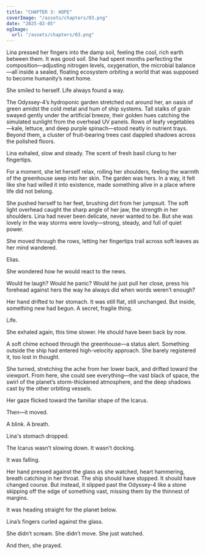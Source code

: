 ```yaml
---
title: "CHAPTER 3: HOPE"
coverImage: "/assets/chapters/03.png"
date: "2025-02-05"
ogImage:
  url: "/assets/chapters/03.png"
---
```


Lina pressed her fingers into the damp soil, feeling the cool, rich earth between them. It was good soil. She had spent months perfecting the composition—adjusting nitrogen levels, oxygenation, the microbial balance—all inside a sealed, floating ecosystem orbiting a world that was supposed to become humanity’s next home.

She smiled to herself. Life always found a way.

The Odyssey-4’s hydroponic garden stretched out around her, an oasis of green amidst the cold metal and hum of ship systems. Tall stalks of grain swayed gently under the artificial breeze, their golden hues catching the simulated sunlight from the overhead UV panels. Rows of leafy vegetables—kale, lettuce, and deep purple spinach—stood neatly in nutrient trays. Beyond them, a cluster of fruit-bearing trees cast dappled shadows across the polished floors.

Lina exhaled, slow and steady. The scent of fresh basil clung to her fingertips.

For a moment, she let herself relax, rolling her shoulders, feeling the warmth of the greenhouse seep into her skin. The garden was hers. In a way, it felt like she had willed it into existence, made something alive in a place where life did not belong.

She pushed herself to her feet, brushing dirt from her jumpsuit. The soft light overhead caught the sharp angle of her jaw, the strength in her shoulders. Lina had never been delicate, never wanted to be. But she was lovely in the way storms were lovely—strong, steady, and full of quiet power.

She moved through the rows, letting her fingertips trail across soft leaves as her mind wandered.

Elias.

She wondered how he would react to the news.

Would he laugh? Would he panic? Would he just pull her close, press his forehead against hers the way he always did when words weren’t enough?

Her hand drifted to her stomach. It was still flat, still unchanged. But inside, something new had begun. A secret, fragile thing.

Life.

She exhaled again, this time slower. He should have been back by now.

A soft chime echoed through the greenhouse—a status alert. Something outside the ship had entered high-velocity approach. She barely registered it, too lost in thought.

She turned, stretching the ache from her lower back, and drifted toward the viewport. From here, she could see everything—the vast black of space, the swirl of the planet’s storm-thickened atmosphere, and the deep shadows cast by the other orbiting vessels.

Her gaze flicked toward the familiar shape of the Icarus.

Then—it moved.

A blink. A breath.

Lina's stomach dropped.

The Icarus wasn’t slowing down. It wasn’t docking.

It was falling.

Her hand pressed against the glass as she watched, heart hammering, breath catching in her throat. The ship should have stopped. It should have changed course. But instead, it slipped past the Odyssey-4 like a stone skipping off the edge of something vast, missing them by the thinnest of margins.

It was heading straight for the planet below.

Lina’s fingers curled against the glass.

She didn’t scream. She didn’t move. She just watched.

And then, she prayed.